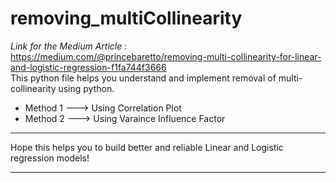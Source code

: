 # removing_multiCollinearity
 
*Link for the Medium Article* : https://medium.com/@princebaretto/removing-multi-collinearity-for-linear-and-logistic-regression-f1fa744f3666 <br>
This python file helps you understand and implement removal of multi-collinearity using python.

* Method 1 ---> Using Correlation Plot
* Method 2 ---> Using Varaince Influence Factor

<hr>
Hope this helps you to build better and reliable Linear and Logistic regression models!
<hr>
